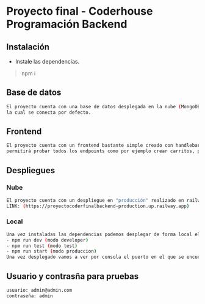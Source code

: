 # Proyecto final - Coderhouse Programación Backend
## Instalación
 - Instale las dependencias.
 > npm i

## Base de datos
```sh
El proyecto cuenta con una base de datos desplegada en la nube (MongoDB Atlas Database) a 
la cual se conecta por defecto.
```
## Frontend
```sh
El proyecto cuenta con un frontend bastante simple creado con handlebars y bootstrap 5 que nos
permitirá probar todos los endpoints como por ejemplo crear carritos, productos y eliminarlos.
```
## Despliegues
### Nube
```sh
El proyecto cuenta con un despliegue en "producción" realizado en railway.
LINK: (https://proyectocoderfinalbackend-production.up.railway.app)
```
### Local
```sh
Una vez instaladas las dependencias podemos desplegar de forma local el proyecto.
- npm run dev (modo developer)
- npm run test (modo test)
- npm run start (modo produccion)
Una vez desplegado vamos a ver por consola el puerto en el que se encuentra desplegado el proyecto.
```
## Usuario y contrasña para pruebas 
```sh
usuario: admin@admin.com
contraseña: admin
```



